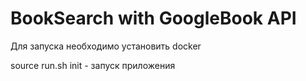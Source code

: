# BookSearch with GoogleBook API

Для запуска необходимо установить docker

source run.sh init - запуск приложения

